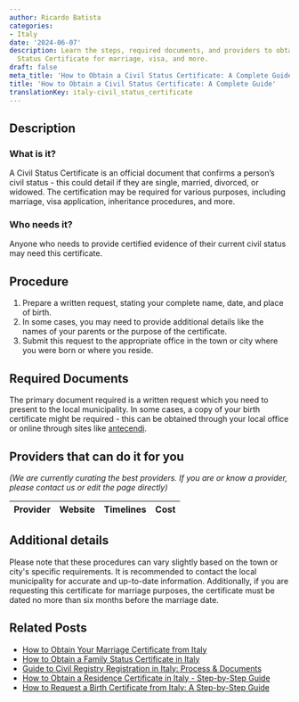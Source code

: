 ```yaml
---
author: Ricardo Batista
categories:
- Italy
date: '2024-06-07'
description: Learn the steps, required documents, and providers to obtain your Civil
  Status Certificate for marriage, visa, and more.
draft: false
meta_title: 'How to Obtain a Civil Status Certificate: A Complete Guide'
title: 'How to Obtain a Civil Status Certificate: A Complete Guide'
translationKey: italy-civil_status_certificate
---
```


## Description
### What is it?
A Civil Status Certificate is an official document that confirms a person’s civil status - this could detail if they are single, married, divorced, or widowed. The certification may be required for various purposes, including marriage, visa application, inheritance procedures, and more.

### Who needs it?
Anyone who needs to provide certified evidence of their current civil status may need this certificate.
 
## Procedure
1. Prepare a written request, stating your complete name, date, and place of birth. 
2. In some cases, you may need to provide additional details like the names of your parents or the purpose of the certificate. 
3. Submit this request to the appropriate office in the town or city where you were born or where you reside.     
  
 ## Required Documents
The primary document required is a written request which you need to present to the local municipality. In some cases, a copy of your birth certificate might be required - this can be obtained through your local office or online through sites like [antecendi](https://www.anteceedinti.com).

## Providers that can do it for you

_(We are currently curating the best providers. If you are or know a provider, please contact us or edit the page directly)_

| Provider        |     Website     |     Timelines    |       Cost      |
| :-------------: | :-------------: |  :-------------: | :-------------: |

## Additional details
Please note that these procedures can vary slightly based on the town or city's specific requirements. It is recommended to contact the local municipality for accurate and up-to-date information. Additionally, if you are requesting this certificate for marriage purposes, the certificate must be dated no more than six months before the marriage date.


## Related Posts

- [How to Obtain Your Marriage Certificate from Italy](https://tramitit.com/guides/italy/marriage_certificate_request/)
- [How to Obtain a Family Status Certificate in Italy](https://tramitit.com/guides/italy/family_status_certificate_request/)
- [Guide to Civil Registry Registration in Italy: Process & Documents](https://tramitit.com/guides/italy/registration_in_the_civil_registry/)
- [How to Obtain a Residence Certificate in Italy - Step-by-Step Guide](https://tramitit.com/guides/italy/residence_certificate_request/)
- [How to Request a Birth Certificate from Italy: A Step-by-Step Guide](https://tramitit.com/guides/italy/birth_certificate_request/)